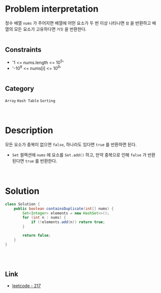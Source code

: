 # Problem interpretation
정수 배열 `nums` 가 주어지면 배열에 어떤 요소가 두 번 이상 나타나면 `참` 을 반환하고 배열의 모든 요소가 고유하다면 `거짓` 을 반환한다.
<br/><br/>

## Constraints
- '1 <= nums.length <= 10<sup>5</sup>'
- '-10<sup>9</sup> <= nums[i] <= 10<sup>9</sup>'
<br/><br/>

## Category
`Array` `Hash Table` `Sorting`
<br/><br/><br/>

# Description
모든 요소가 중복이 없으면 `false`, 하나라도 있다면 `true` 를 반환하면 된다.
- `Set` 컬랙션에 `nums` 에 요소를 `Set.add()` 하고, 만약 중복으로 인해 `false` 가 반환된다면 `true` 를 반환한다.
<br/><br/><br/>

# Solution
```java
class Solution {
    public boolean containsDuplicate(int[] nums) {
        Set<Integer> elements = new HashSet<>();
        for (int n : nums) {
            if (!elements.add(n)) return true;
        }

        return false;
    }
}
```
<br/><br/>

## Link
- [leetcode - 217](https://leetcode.com/problems/contains-duplicate/description/)